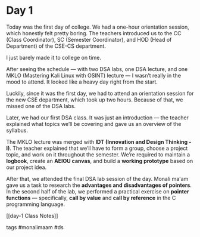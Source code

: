 # Day 1
Today was the first day of college. We had a one-hour orientation session, which honestly felt pretty boring. The teachers introduced us to the CC (Class Coordinator), SC (Semester Coordinator), and HOD (Head of Department) of the CSE-CS department.

I just barely made it to college on time.

After seeing the schedule — with two DSA labs, one DSA lecture, and one MKLO (Mastering Kali Linux with OSINT) lecture — I wasn’t really in the mood to attend. It looked like a heavy day right from the start.

Luckily, since it was the first day, we had to attend an orientation session for the new CSE department, which took up two hours. Because of that, we missed one of the DSA labs.

Later, we had our first DSA class. It was just an introduction — the teacher explained what topics we’ll be covering and gave us an overview of the syllabus.

The MKLO lecture was merged with **IDT (Innovation and Design Thinking - I)**. The teacher explained that we’ll have to form a group, choose a project topic, and work on it throughout the semester. We’re required to maintain a **logbook**, create an **AEIOU canvas**, and build a **working prototype** based on our project idea.

After that, we attended the final DSA lab session of the day. Monali ma'am gave us a task to research the **advantages and disadvantages of pointers**. In the second half of the lab, we performed a practical exercise on **pointer functions** — specifically, **call by value** and **call by reference** in the C programming language.

[[day-1 Class Notes]]

tags 
#monalimaam  #ds 